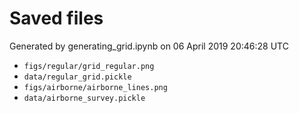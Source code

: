 # Saved files 


Generated by generating_grid.ipynb on 06 April 2019 20:46:28 UTC

*  `figs/regular/grid_regular.png` 
*  `data/regular_grid.pickle` 
*  `figs/airborne/airborne_lines.png` 
*  `data/airborne_survey.pickle` 
